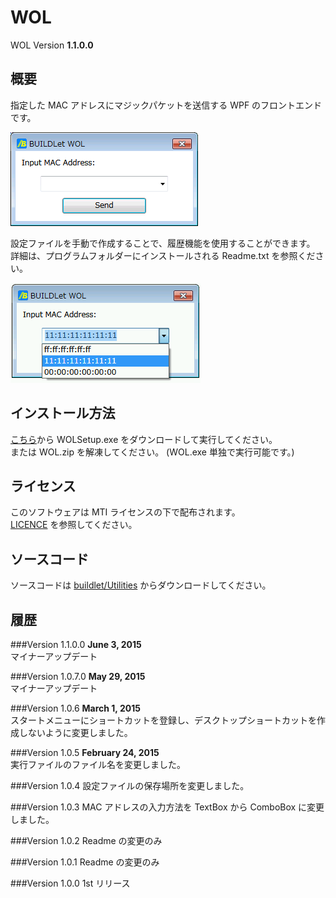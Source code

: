 WOL
===

WOL Version **1.1.0.0**

## 概要
指定した MAC アドレスにマジックパケットを送信する WPF のフロントエンドです。  

![Screenshot](/images/WOL.png "Screenshot")

設定ファイルを手動で作成することで、履歴機能を使用することができます。  
詳細は、プログラムフォルダーにインストールされる Readme.txt を参照ください。

![History](/images/WOL_History.png "履歴機能")


## インストール方法
[こちら](https://github.com/buildlet/WOL/releases "Releases")から WOLSetup.exe をダウンロードして実行してください。  
または WOL.zip を解凍してください。 (WOL.exe 単独で実行可能です。)


## ライセンス
このソフトウェアは MTI ライセンスの下で配布されます。  
[LICENCE](/LICENSE "LICENSE") を参照してください。


## ソースコード
ソースコードは [buildlet/Utilities](https://github.com/buildlet/Utilities "buildlet/Utilities") からダウンロードしてください。


## 履歴

###Version 1.1.0.0
**June 3, 2015**  
マイナーアップデート

###Version 1.0.7.0
**May 29, 2015**  
マイナーアップデート

###Version 1.0.6
**March 1, 2015**  
スタートメニューにショートカットを登録し、デスクトップショートカットを作成しないように変更しました。

###Version 1.0.5
**February 24, 2015**  
実行ファイルのファイル名を変更しました。

###Version 1.0.4
設定ファイルの保存場所を変更しました。

###Version 1.0.3
MAC アドレスの入力方法を TextBox から ComboBox に変更しました。

###Version 1.0.2
Readme の変更のみ

###Version 1.0.1
Readme の変更のみ

###Version 1.0.0
1st リリース

